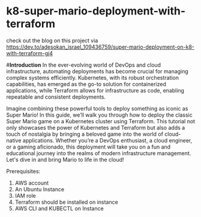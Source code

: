 # k8-super-mario-deployment-with-terraform
check out the blog on this project via
https://dev.to/adesokan_israel_109436759/super-mario-deployment-on-k8-with-terraform-gj4

#****Introduction****
In the ever-evolving world of DevOps and cloud infrastructure, automating deployments has become crucial for managing complex systems efficiently. Kubernetes, with its robust orchestration capabilities, has emerged as the go-to solution for containerized applications, while Terraform allows for infrastructure as code, enabling repeatable and consistent deployments.

Imagine combining these powerful tools to deploy something as iconic as Super Mario! In this guide, we’ll walk you through how to deploy the classic Super Mario game on a Kubernetes cluster using Terraform. This tutorial not only showcases the power of Kubernetes and Terraform but also adds a touch of nostalgia by bringing a beloved game into the world of cloud-native applications. Whether you’re a DevOps enthusiast, a cloud engineer, or a gaming aficionado, this deployment will take you on a fun and educational journey into the realms of modern infrastructure management. Let's dive in and bring Mario to life in the cloud!

Prerequisites:
1. AWS account 
2. An Ubuntu Instance
3. IAM role
4. Terraform should be installed on instance
5. AWS CLI and KUBECTL on Instance
